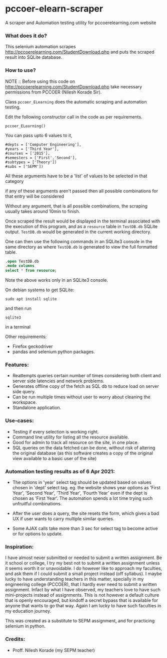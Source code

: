 # pccoer-elearn-scraper
A scraper and Automation testing utility for pccoerelearning.com website


### What does it do?

This selenium automation scrapes http://pccoerelearning.com/StudentDownload.php and puts the
scraped result into SQLite database.

### How to use?

NOTE :: Before using this code on http://pccoerelearning.com/StudentDownload.php
take necessary permissions from PCCOER (Nilesh Korade Sir).

Class `pccoer_ELearning` does the automatic scraping and automation testing.

Edit the following constructor call in the code as per requirements.

`pccoer_ELearning()`

You can pass upto 6 values to it,

    #depts = ['Computer Engineering'],
    #years = ['Third Year'],
    #courses = ['2015'],
    #semesters = ['First','Second'],
    #subtypes = ['Theory'])
    #subs = ['SEPM'])

All these arguments have to be a 'list' of values to be selected in that category

if any of these arguments aren't passed then all possible combinations for that entry will be considered

Without any argument, that is all possible combinations, the scraping usually takes around 10min to finish.

Once scraped the result would be displayed in the terminal associated with the execution of this program,
and as a `resource` table in `TestDB.db` SQLite output. `TestDB.db` would be generated in the current working
directory.

One can then use the following commands in an SQLite3 console in the same directory as
where `TestDB.db` is generated to view the full formatted table.

```SQL
.open TestDB.db
.mode columns
select * from resource;
```

Note the above works only in an SQLite3 console.

On debian systems to get SQLite:

`sudo apt install sqlite`

and then run

`sqlite3`

in a terminal

Other requirements:
* Firefox geckodriver
* pandas and selenium python packages.

### Features:

* Reattempts queries certain number of times considering both client and server side latencies and network problems.
* Generates offline copy of the fetch as SQL db to reduce load on server side query.
* Can be run multiple times without user to worry about cleaning the workspace.
* Standalone application.

### Use-cases:

* Testing if every selection is working right.
* Command line utility for listing all the resource available.
* Good for admin to track all resource on the site, in one place.
* SQL queries on the data fetched can be done, without risk of altering the
  original database (as this software creates a copy of the original view available to a basic user of the site)


### Automation testing results as of 6 Apr 2021:

* The options in 'year' select tag should be updated based on values chosen in 'dept' select tag.
eg. the website shows year options as 'First Year', 'Second Year', 'Third Year', 'Fourth Year' even if the dept is chosen
as 'First Year'. The automation spends a lot time trying such unfruitful combinations.

* After the user does a query, the site resets the form, which gives a bad UX if user wants to carry
multiple similar queries.

* Some AJAX calls take more than 3 sec for select tag to become active or for options to update.


### Inspiration:

I have almost never submitted or needed to submit a written assignment. Be it school or college, I try my best
not to submit a written assignment unless it seems worth it or unavoidable. I do however like to approach my
faculties, and ask them if I could submit a small project instead (off syllabus). I maybe lucky to have understanding
teachers in this matter, specially in my engineering college (PCCOER), that I hardly ever need to submit a written assignment.
Infact by what I have observed, my teachers love to have such mini-projects instead of assignments. This is not however
a default culture that is openly encouraged, but kindoff a secret bypass that is available for anyone
that wants to go that way. Again I am lucky to have such faculties in my education journey.

This was created as a substitute to SEPM assignment, and for practicing selenium in python.

### Credits:

* Proff. Nilesh Korade (my SEPM teacher)


